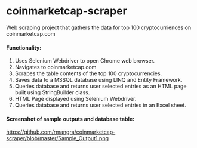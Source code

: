 # coinmarketcap-scraper
Web scraping project that gathers the data for top 100 cryptocurriences on coinmarketcap.com

#### Functionality:

1. Uses Selenium Webdriver to open Chrome web browser.
2. Navigates to coinmarketcap.com
3. Scrapes the table contents of the top 100 cryptocurrencies.
4. Saves data to a MSSQL database using LINQ and Entity Framework.
5. Queries database and returns user selected entries as an HTML page built using StringBuilder class.
6. HTML Page displayed using Selenium Webdriver.
7. Queries database and returns user selected entries in an Excel sheet.

#### Screenshot of sample outputs and database table:
https://github.com/rmangra/coinmarketcap-scraper/blob/master/Sample_Output1.png